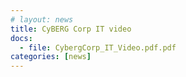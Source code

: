 ```yaml
---
# layout: news
title: CyBERG Corp IT video
docs:
  - file: CybergCorp_IT_Video.pdf.pdf
categories: [news]
---
```

